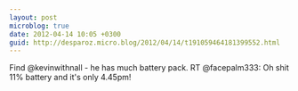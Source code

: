 ```yaml
---
layout: post
microblog: true
date: 2012-04-14 10:05 +0300
guid: http://desparoz.micro.blog/2012/04/14/t191059464181399552.html
---
```

Find @kevinwithnall - he has much battery pack. RT @facepalm333: Oh shit 11% battery and it's only 4.45pm!
